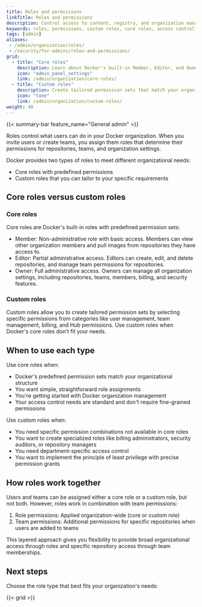 ```yaml
---
title: Roles and permissions
linkTitle: Roles and permissions
description: Control access to content, registry, and organization management with Docker's role system
keywords: roles, permissions, custom roles, core roles, access control, organization management, docker hub, admin console, security
tags: [admin]
aliases:
 - /admin/organization/roles/
 - /security/for-admins/roles-and-permissions/
grid:
  - title: "Core roles"
    description: Learn about Docker's built-in Member, Editor, and Owner roles with predefined permissions.
    icon: "admin_panel_settings"
    link: /admin/organization/core-roles/
  - title: "Custom roles"
    description: Create tailored permission sets that match your organization's specific needs.
    icon: "tune"
    link: /admin/organization/custom-roles/
weight: 40
---
```


{{< summary-bar feature_name="General admin" >}}

Roles control what users can do in your Docker organization. When you invite users or create teams, you assign them roles that determine their permissions for repositories, teams, and organization settings.

Docker provides two types of roles to meet different organizational needs:

- Core roles with predefined permissions
- Custom roles that you can tailor to your specific requirements

## Core roles versus custom roles

### Core roles

Core roles are Docker's built-in roles with predefined permission sets:

- Member: Non-administrative role with basic access. Members can view other organization members and pull images from repositories they have access to.
- Editor: Partial administrative access. Editors can create, edit, and delete repositories, and manage team permissions for repositories.
- Owner: Full administrative access. Owners can manage all organization settings, including repositories, teams, members, billing, and security features.

### Custom roles

Custom roles allow you to create tailored permission sets by selecting specific permissions from categories like user management, team management, billing, and Hub permissions. Use custom roles when Docker's core roles don't fit your needs.

## When to use each type

Use core roles when:

- Docker's predefined permission sets match your organizational structure
- You want simple, straightforward role assignments
- You're getting started with Docker organization management
- Your access control needs are standard and don't require fine-grained permissions

Use custom roles when:
- You need specific permission combinations not available in core roles
- You want to create specialized roles like billing administrators, security auditors, or repository managers
- You need department-specific access control
- You want to implement the principle of least privilege with precise permission grants

## How roles work together

Users and teams can be assigned either a core role or a custom role, but not both. However, roles work in combination with team permissions:

1. Role permissions: Applied organization-wide (core or custom role)
2. Team permissions: Additional permissions for specific repositories when users are added to teams

This layered approach gives you flexibility to provide broad organizational access through roles and specific repository access through team memberships.

## Next steps

Choose the role type that best fits your organization's needs:

{{< grid >}}